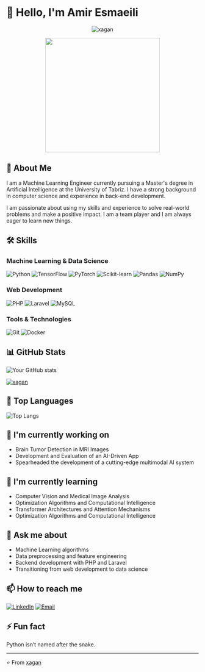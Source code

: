 # 👋 Hello, I'm Amir Esmaeili
<p align="center"> <img src="https://komarev.com/ghpvc/?username=xagan&label=Profile%20views&color=0e75b6&style=flat" alt="xagan" /> </p>
<div align="center">
  <img src="https://media.giphy.com/media/13HgwGsXF0aiGY/giphy.gif" width="300" />
</div>

## 🚀 About Me
I am a Machine Learning Engineer currently pursuing a Master's degree in Artificial Intelligence at the University of Tabriz. I have a strong background in computer science and experience in back-end development.

I am passionate about using my skills and experience to solve real-world problems and make a positive impact. I am a team player and I am always eager to learn new things.

## 🛠 Skills
### Machine Learning & Data Science
![Python](https://img.shields.io/badge/-Python-3776AB?style=flat-square&logo=Python&logoColor=white)
![TensorFlow](https://img.shields.io/badge/-TensorFlow-FF6F00?style=flat-square&logo=TensorFlow&logoColor=white)
![PyTorch](https://img.shields.io/badge/-PyTorch-EE4C2C?style=flat-square&logo=PyTorch&logoColor=white)
![Scikit-learn](https://img.shields.io/badge/-Scikit--learn-F7931E?style=flat-square&logo=scikit-learn&logoColor=white)
![Pandas](https://img.shields.io/badge/-Pandas-150458?style=flat-square&logo=Pandas&logoColor=white)
![NumPy](https://img.shields.io/badge/-NumPy-013243?style=flat-square&logo=NumPy&logoColor=white)

### Web Development
![PHP](https://img.shields.io/badge/-PHP-777BB4?style=flat-square&logo=PHP&logoColor=white)
![Laravel](https://img.shields.io/badge/-Laravel-FF2D20?style=flat-square&logo=Laravel&logoColor=white)
![MySQL](https://img.shields.io/badge/-MySQL-4479A1?style=flat-square&logo=MySQL&logoColor=white)

### Tools & Technologies
![Git](https://img.shields.io/badge/-Git-F05032?style=flat-square&logo=Git&logoColor=white)
![Docker](https://img.shields.io/badge/-Docker-2496ED?style=flat-square&logo=Docker&logoColor=white)

## 📊 GitHub Stats
![Your GitHub stats](https://github-readme-stats.vercel.app/api?username=xagan&show_icons=true&theme=tokyonight )

<p align="left"> <a href="https://github.com/ryo-ma/github-profile-trophy"><img src="https://github-profile-trophy.vercel.app/?username=xagan&theme=nord&row=2&column=3" alt="xagan" /></a> </p>

## 🌟 Top Languages
![Top Langs](https://github-readme-stats.vercel.app/api/top-langs/?username=xagan&layout=compact&theme=tokyonight )

## 🔭 I'm currently working on
- Brain Tumor Detection in MRI Images
- Development and Evaluation of an AI-Driven App
-  Spearheaded the development of a cutting-edge multimodal AI system

## 🌱 I'm currently learning
- Computer Vision and Medical Image Analysis
- Optimization Algorithms and Computational Intelligence
- Transformer Architectures and Attention Mechanisms
- Optimization Algorithms and Computational Intelligence

## 💬 Ask me about
- Machine Learning algorithms
- Data preprocessing and feature engineering
- Backend development with PHP and Laravel
- Transitioning from web development to data science

## 📫 How to reach me
[![LinkedIn](https://img.shields.io/badge/-LinkedIn-0077B5?style=flat-square&logo=LinkedIn&logoColor=white)](https://www.linkedin.com/in/amiresmaeili/)
[![Email](https://img.shields.io/badge/-Email-D14836?style=flat-square&logo=Gmail&logoColor=white)](mailto:esmaeili.amiir@gmail.com)

## ⚡ Fun fact
Python isn’t named after the snake.

---
⭐️ From [xagan](https://github.com/xagan)
